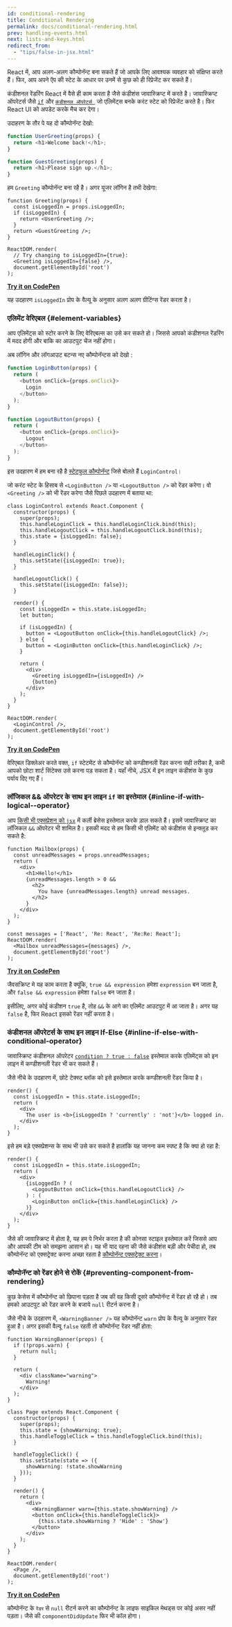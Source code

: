 ```yaml
---
id: conditional-rendering
title: Conditional Rendering
permalink: docs/conditional-rendering.html
prev: handling-events.html
next: lists-and-keys.html
redirect_from:
  - "tips/false-in-jsx.html"
---
```


React में, आप अलग-अलग कौम्पोनॅन्ट बना सकते हैं जो आपके लिए आवश्यक व्यवहार को संक्षिप्त करते हैं। फिर, आप अपने ऍप की स्टेट के आधार पर उनमें से कुछ को ही रिप्रेजेंट कर सकते हैं।

कंडीशनल रेंडरिंग React में वैसे ही काम करता है जैसे कंडीशंस जावास्क्रिप्ट में करते है। जावास्क्रिप्ट ऑपरेटर्स जैसे [`if`](https://developer.mozilla.org/en-US/docs/Web/JavaScript/Reference/Statements/if...else) और [`कंडीशनल ऑपरेटर्स `](https://developer.mozilla.org/en/docs/Web/JavaScript/Reference/Operators/Conditional_Operator) जो एलिमेंट्स बनके करंट स्टेट को रिप्रेजेंट करते है। फिर React UI को अपडेट करके मैच कर देगा।

उदाहरण के तौर पे यह दो कौम्पोनॅन्ट देखो:

```js
function UserGreeting(props) {
  return <h1>Welcome back!</h1>;
}

function GuestGreeting(props) {
  return <h1>Please sign up.</h1>;
}
```

हम `Greeting` कौम्पोनॅन्ट बना रहै है। अगर यूजर लॉगिन है तभी देखेगा:

```javascript{3-7,11,12}
function Greeting(props) {
  const isLoggedIn = props.isLoggedIn;
  if (isLoggedIn) {
    return <UserGreeting />;
  }
  return <GuestGreeting />;
}

ReactDOM.render(
  // Try changing to isLoggedIn={true}:
  <Greeting isLoggedIn={false} />,
  document.getElementById('root')
);
```

[**Try it on CodePen**](https://codepen.io/gaearon/pen/ZpVxNq?editors=0011)

यह उदहारण `isLoggedIn` प्रोप के वैल्यू के अनुसार अलग अलग ग्रीटिंग्स रेंडर करता है।

### एलिमेंट वेरिएबल {#element-variables}

आप एलिमेंट्स को स्टोर करने के लिए वेरिएबल्स का उसे कर सकते हो। जिससे आपको कंडीशनल रेंडरिंग में मदद होगी और बाकि का आउटपुट चेंज नहीं होगा। 

अब लॉगिन और लॉगआउट बटन्स नए कौम्पोनॅन्टस को देखो :

```js
function LoginButton(props) {
  return (
    <button onClick={props.onClick}>
      Login
    </button>
  );
}

function LogoutButton(props) {
  return (
    <button onClick={props.onClick}>
      Logout
    </button>
  );
}
```


इस उदहारण में हम बना रहै है [स्टेटफुल कौम्पोनॅन्ट](/docs/state-and-lifecycle.html#adding-local-state-to-a-class) जिसे बोलते हैं `LoginControl`। 

जो करंट स्टेट के हिसाब से `<LoginButton />` या  `<LogoutButton />` को रेंडर करेगा। वो `<Greeting />` को भी रेंडर करेगा जैसे पिछले उदहारण में बताया था:

```javascript{20-25,29,30}
class LoginControl extends React.Component {
  constructor(props) {
    super(props);
    this.handleLoginClick = this.handleLoginClick.bind(this);
    this.handleLogoutClick = this.handleLogoutClick.bind(this);
    this.state = {isLoggedIn: false};
  }

  handleLoginClick() {
    this.setState({isLoggedIn: true});
  }

  handleLogoutClick() {
    this.setState({isLoggedIn: false});
  }

  render() {
    const isLoggedIn = this.state.isLoggedIn;
    let button;

    if (isLoggedIn) {
      button = <LogoutButton onClick={this.handleLogoutClick} />;
    } else {
      button = <LoginButton onClick={this.handleLoginClick} />;
    }

    return (
      <div>
        <Greeting isLoggedIn={isLoggedIn} />
        {button}
      </div>
    );
  }
}

ReactDOM.render(
  <LoginControl />,
  document.getElementById('root')
);
```

[**Try it on CodePen**](https://codepen.io/gaearon/pen/QKzAgB?editors=0010)

वेरिएबल डिक्लेअर करते वक्त, `if` स्टेटमेंट से कौम्पोनॅन्ट को कण्डीशनली रेंडर करना सही तरीका है, कभी आपको छोटा शार्ट सिंटेक्स उसे करना पड़ सकता है। यहाँ नीचे, JSX में इन लाइन कंडीशंस के कुछ पर्याय दिए गए हैं। 

### लॉजिकल && ऑपरेटर के साथ इन लाइन `if` का इस्तेमाल  {#inline-if-with-logical--operator}

आप [किसी भी एक्सप्रेशन को `jsx`](/docs/introducing-jsx.html#embedding-expressions-in-jsx) में कर्ली ब्रेसेस इस्तेमाल करके ड़ाल सकते हैं। इसमें जावास्क्रिप्ट का लॉजिकल `&&` ऑपरेटर भी शामिल है। इसकी मदद से हम किसी भी एलिमेंट को कंडीशंस से इन्क्लूड कर सकते है: 

```js{6-10}
function Mailbox(props) {
  const unreadMessages = props.unreadMessages;
  return (
    <div>
      <h1>Hello!</h1>
      {unreadMessages.length > 0 &&
        <h2>
          You have {unreadMessages.length} unread messages.
        </h2>
      }
    </div>
  );
}

const messages = ['React', 'Re: React', 'Re:Re: React'];
ReactDOM.render(
  <Mailbox unreadMessages={messages} />,
  document.getElementById('root')
);
```

[**Try it on CodePen**](https://codepen.io/gaearon/pen/ozJddz?editors=0010)

जैवसक्रिप्ट मे यह काम करता है क्यूंकि, `true && expression` हमेशा `expression` बन जाता है, और `false && expression` हमेशा `false` बन जाता है।

इसीलिए, अगर कोई कंडीशन `true` है, तोह `&&` के आगे का एलिमेंट आउटपुट में आ जाता है। अगर यह `false` है, फिर React इसको रेंडर नहीं करता है। 

### कंडीशनल ऑपरेटर्स के साथ इन लाइन If-Else {#inline-if-else-with-conditional-operator}

जावास्क्रिप्ट कंडीशनल ऑपरेटर [`condition ? true : false`](https://developer.mozilla.org/en/docs/Web/JavaScript/Reference/Operators/Conditional_Operator) इस्तेमाल करके एलिमेंट्स को इन लाइन में कण्डीशनली रेंडर भी कर सकते हैं।

जैसे नीचे के उदहारण में, छोटे टेक्स्ट ब्लॉक को इसे इस्तेमाल करके कण्डीशनली रेंडर किया है।

```javascript{5}
render() {
  const isLoggedIn = this.state.isLoggedIn;
  return (
    <div>
      The user is <b>{isLoggedIn ? 'currently' : 'not'}</b> logged in.
    </div>
  );
}
```

इसे हम बड़े एक्सप्रेशन्स के साथ भी उसे कर सकते है हालांकि यह जानना कम स्पष्ट है कि क्या हो रहा है:

```js{5,7,9}
render() {
  const isLoggedIn = this.state.isLoggedIn;
  return (
    <div>
      {isLoggedIn ? (
        <LogoutButton onClick={this.handleLogoutClick} />
      ) : (
        <LoginButton onClick={this.handleLoginClick} />
      )}
    </div>
  );
}
```

जैसे की जावास्क्रिप्ट में होता है, यह हम पे निर्भर करता है की कोनसा स्टाइल इस्तेमाल करें जिससे आप और आपकी टीम को समझना आसान हो। यह भी याद रहना की जैसे कंडीशंस बड़ी और पेचीदा हो, तब कौम्पोनॅन्ट को एक्सट्रेक्ट करना अच्छा रहता है [कौम्पोनॅन्ट एक्सट्रेक्ट करना](/docs/components-and-props.html#extracting-components)।

### कौम्पोनॅन्ट को रेंडर होने से रोकें {#preventing-component-from-rendering}

कुछ केसेस में कौम्पोनॅन्ट को छिपाना पड़ता है जब की वह किसी दूसरे कौम्पोनॅन्ट में रेंडर हो रहै हो। तब हमको आउटपुट को रेंडर करने के बजाये `null` रीटर्न करना है।

जैसे नीचे के उदहारण में, `<WarningBanner />` यह कौम्पोनॅन्ट `warn` प्रोप के वैल्यू के अनुसार रेंडर हुआ है। अगर इसकी वैल्यू `false` रहती तो कौम्पोनॅन्ट रेंडर नहीं होता:

```javascript{2-4,29}
function WarningBanner(props) {
  if (!props.warn) {
    return null;
  }

  return (
    <div className="warning">
      Warning!
    </div>
  );
}

class Page extends React.Component {
  constructor(props) {
    super(props);
    this.state = {showWarning: true};
    this.handleToggleClick = this.handleToggleClick.bind(this);
  }

  handleToggleClick() {
    this.setState(state => ({
      showWarning: !state.showWarning
    }));
  }

  render() {
    return (
      <div>
        <WarningBanner warn={this.state.showWarning} />
        <button onClick={this.handleToggleClick}>
          {this.state.showWarning ? 'Hide' : 'Show'}
        </button>
      </div>
    );
  }
}

ReactDOM.render(
  <Page />,
  document.getElementById('root')
);
```

[**Try it on CodePen**](https://codepen.io/gaearon/pen/Xjoqwm?editors=0010)

कौम्पोनॅन्ट के `रेंडर` से `null` रीटर्न करने का कौम्पोनॅन्ट के लाइफ साइकिल मेथड्स पर कोई असर नहीं पड़ता। जैसे की `componentDidUpdate` फिर भी कॉल होगा।
